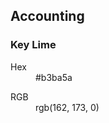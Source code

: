 ## Accounting

<div class="details key-lime">
  <h3>Key Lime</h3>
  <dl class="hex">
    <dt>Hex</dt>
    <dd>#b3ba5a</dd>
  </dl>
  <dl class="rgb">
    <dt>RGB</dt>
    <dd>rgb(162, 173, 0)</dd>
  </dl>
</div>